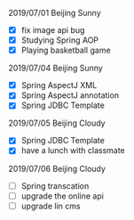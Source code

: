 2019/07/01 Beijing Sunny   
- [x] fix image api bug
- [x] Studying Spring AOP
- [x] Playing basketball game

2019/07/04 Beijing Sunny
- [x] Spring AspectJ XML
- [x] Spring AspectJ annotation
- [x] Spring JDBC Template

2019/07/05 Beijing Cloudy
- [x] Spring JDBC Template
- [x] have a lunch with classmate

2019/07/06 Beijing Cloudy
- [ ] Spring transcation
- [ ] upgrade the online api
- [ ] upgrade lin cms
